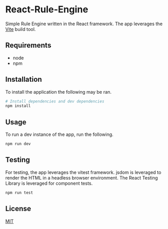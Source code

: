 # React-Rule-Engine

Simple Rule Engine written in the React framework. The app leverages the [Vite](https://vitejs.dev/guide/#trying-vite-online) build tool. 

## Requirements
- node
- npm

## Installation
To install the application the following may be ran.

```Bash
# Install dependencies and dev dependencies
npm install
```

## Usage
To run a dev instance of the app, run the following.

```Bash
npm run dev
```
## Testing
For testing, the app leverages the vitest framework. jsdom is leveraged to render the HTML in a headless browser environment. The React Testing Library is leveraged for component tests. 

```Bash
npm run test
```
## License

[MIT](https://choosealicense.com/licenses/mit/)